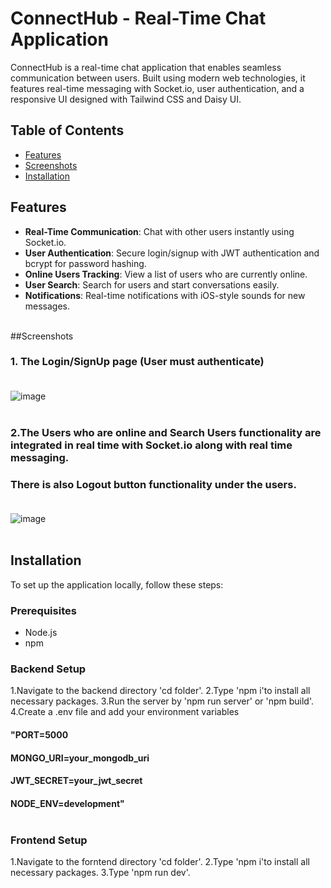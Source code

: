 # ConnectHub - Real-Time Chat Application

ConnectHub is a real-time chat application that enables seamless communication between users. Built using modern web technologies, it features real-time messaging with Socket.io, user authentication, and a responsive UI designed with Tailwind CSS and Daisy UI.
## Table of Contents
- [Features](#features)
- [Screenshots](#screenshots)
- [Installation](#installation)
## Features
- **Real-Time Communication**: Chat with other users instantly using Socket.io.
- **User Authentication**: Secure login/signup with JWT authentication and bcrypt for password hashing.
- **Online Users Tracking**: View a list of users who are currently online.
- **User Search**: Search for users and start conversations easily.
- **Notifications**: Real-time notifications with iOS-style sounds for new messages.<br></br>

##Screenshots
### 1. The Login/SignUp page (User must authenticate)<br></br>
  ![image](https://github.com/user-attachments/assets/949cbedf-6f8c-43a7-bcfa-47fd2500a13c)<br></br>

### 2.The Users who are online and Search Users functionality are integrated in real time with Socket.io along with real time messaging.
### There is also Logout button functionality under the users.<br><br/>
  ![image](https://github.com/user-attachments/assets/3d5b04f4-560b-4d92-bb2b-81e7cfe703ce)<br></br>


   
## Installation
To set up the application locally, follow these steps:

### Prerequisites
- Node.js
- npm

### Backend Setup
1.Navigate to the backend directory 'cd folder'.
2.Type 'npm i'to install all necessary packages.
3.Run the server by 'npm run server' or 'npm build'.
4.Create a .env file and add your environment variables
####  "PORT=5000
####   MONGO_URI=your_mongodb_uri
####   JWT_SECRET=your_jwt_secret
####   NODE_ENV=development"<br></br>

### Frontend Setup
1.Navigate to the forntend directory 'cd folder'.
2.Type 'npm i'to install all necessary packages.
3.Type 'npm run dev'.
